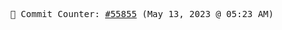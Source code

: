 <p align="center">
    <samp>
        📮 Commit Counter: <a href="https://github.com/Javascript-void0/Javascript-void0/commits/main">#55855</a> (May 13, 2023 @ 05:23 AM)
    </samp>
</p>